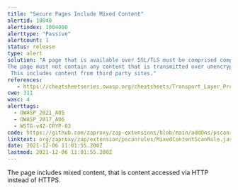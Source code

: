 ```yaml
---
title: "Secure Pages Include Mixed Content"
alertid: 10040
alertindex: 1004000
alerttype: "Passive"
alertcount: 1
status: release
type: alert
solution: "A page that is available over SSL/TLS must be comprised completely of content which is transmitted over SSL/TLS.
The page must not contain any content that is transmitted over unencrypted HTTP.
 This includes content from third party sites."
references:
   - https://cheatsheetseries.owasp.org/cheatsheets/Transport_Layer_Protection_Cheat_Sheet.html
cwe: 311
wasc: 4
alerttags: 
  - OWASP_2021_A05
  - OWASP_2017_A06
  - WSTG-v42-CRYP-03
code: https://github.com/zaproxy/zap-extensions/blob/main/addOns/pscanrules/src/main/java/org/zaproxy/zap/extension/pscanrules/MixedContentScanRule.java
linktext: org/zaproxy/zap/extension/pscanrules/MixedContentScanRule.java
date: 2021-12-06 11:01:55.200Z
lastmod: 2021-12-06 11:01:55.200Z
---
```

The page includes mixed content, that is content accessed via HTTP instead of HTTPS.
